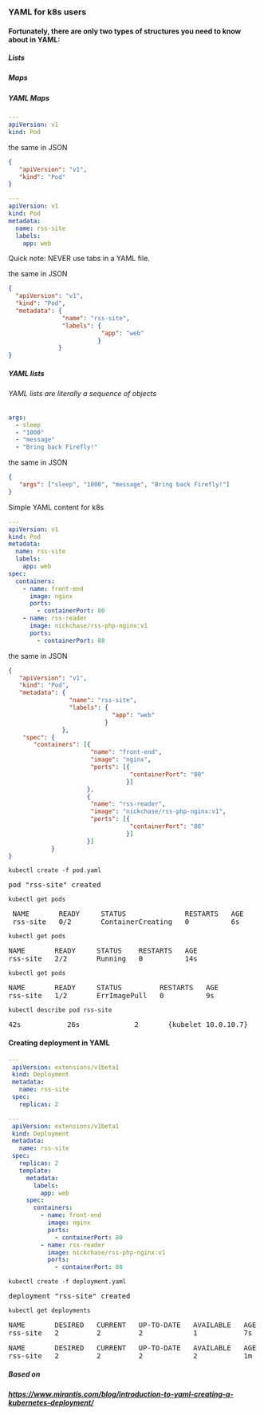 ### YAML for k8s users


#### Fortunately, there are only two types of structures you need to know about in YAML:

##### Lists
##### Maps

##### YAML Maps
```yaml
---
apiVersion: v1
kind: Pod
```

the same in JSON
```json
{
   "apiVersion": "v1",
   "kind": "Pod"
}
```


```yaml
---
apiVersion: v1
kind: Pod
metadata:
  name: rss-site
  labels:
    app: web
```



Quick note: NEVER use tabs in a YAML file.

the same in JSON

```json
{
  "apiVersion": "v1",
  "kind": "Pod",
  "metadata": {
               "name": "rss-site",
               "labels": {
                          "app": "web"
                         }
              }
}
```


##### YAML lists

###### YAML lists are literally a sequence of objects

```yaml
args:
  - sleep
  - "1000"
  - "message"
  - "Bring back Firefly!"
```

the same in JSON 

```json
{
   "args": ["sleep", "1000", "message", "Bring back Firefly!"]
}
```



Simple YAML content for k8s 

```yaml
---
apiVersion: v1
kind: Pod
metadata:
  name: rss-site
  labels:
    app: web
spec:
  containers:
    - name: front-end
      image: nginx
      ports:
        - containerPort: 80
    - name: rss-reader
      image: nickchase/rss-php-nginx:v1
      ports:
        - containerPort: 88
```


the same in JSON

```json
{
   "apiVersion": "v1",
   "kind": "Pod",
   "metadata": {
                 "name": "rss-site",
                 "labels": {
                             "app": "web"
                           }
               },
    "spec": {
       "containers": [{
                       "name": "front-end",
                       "image": "nginx",
                       "ports": [{
                                  "containerPort": "80"
                                 }]
                      }, 
                      {
                       "name": "rss-reader",
                       "image": "nickchase/rss-php-nginx:v1",
                       "ports": [{
                                  "containerPort": "88"
                                 }]
                      }]
            }
}
```

```console
kubectl create -f pod.yaml
```
<pre>
pod "rss-site" created
</pre>

```console
kubectl get pods
```

<pre>
 NAME       READY     STATUS              RESTARTS   AGE
 rss-site   0/2       ContainerCreating   0          6s
</pre>

 ```console
kubectl get pods
```

<pre>
NAME       READY     STATUS    RESTARTS   AGE
rss-site   2/2       Running   0          14s
</pre>


```console
kubectl get pods
```

<pre>
NAME       READY     STATUS         RESTARTS   AGE
rss-site   1/2       ErrImagePull   0          9s
</pre>

```console
kubectl describe pod rss-site
```

<pre>
42s           26s             2       {kubelet 10.0.10.7}                    Warning          FailedSync              Error syncing pod, skipping: failed to "StartContainer" for "rss-reader" with ErrImagePull: "Tag latest not found in repository docker.io/nickchase/rss-php-nginx
</pre>


#### Creating deployment in YAML

```yaml
---
 apiVersion: extensions/v1beta1
 kind: Deployment
 metadata:
   name: rss-site
 spec:
   replicas: 2
```

```yaml
---
 apiVersion: extensions/v1beta1
 kind: Deployment
 metadata:
   name: rss-site
 spec:
   replicas: 2
   template:
     metadata:
       labels:
         app: web
     spec:
       containers:
         - name: front-end
           image: nginx
           ports:
             - containerPort: 80
         - name: rss-reader
           image: nickchase/rss-php-nginx:v1
           ports:
             - containerPort: 88

```

```console
kubectl create -f deployment.yaml
```

<pre>
deployment "rss-site" created
</pre>

```console
kubectl get deployments
```

<pre>
NAME       DESIRED   CURRENT   UP-TO-DATE   AVAILABLE   AGE
rss-site   2         2         2            1           7s
</pre>


<pre>
NAME       DESIRED   CURRENT   UP-TO-DATE   AVAILABLE   AGE
rss-site   2         2         2            2           1m
</pre>


##### Based on 

##### https://www.mirantis.com/blog/introduction-to-yaml-creating-a-kubernetes-deployment/